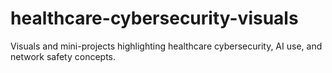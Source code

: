 # healthcare-cybersecurity-visuals
Visuals and mini-projects highlighting healthcare cybersecurity, AI use, and network safety concepts.
